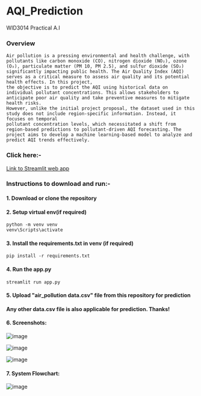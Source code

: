 # AQI_Prediction 
WID3014 Practical A.I

### Overview
```
Air pollution is a pressing environmental and health challenge, with pollutants like carbon monoxide (CO), nitrogen dioxide (NO₂), ozone (O₃), particulate matter (PM 10, PM 2.5), and sulfur dioxide (SO₂)
significantly impacting public health. The Air Quality Index (AQI) serves as a critical measure to assess air quality and its potential health effects. In this project,
the objective is to predict the AQI using historical data on individual pollutant concentrations. This allows stakeholders to anticipate poor air quality and take preventive measures to mitigate health risks.
However, unlike the initial project proposal, the dataset used in this study does not include region-specific information. Instead, it focuses on temporal
pollutant concentration levels, which necessitated a shift from region-based predictions to pollutant-driven AQI forecasting. The project aims to develop a machine learning-based model to analyze and predict AQI trends effectively.

```
### Click here:-
[Link to Streamlit web app](https://aqiprediction-group5-practical-ai.streamlit.app/)

### Instructions to download and run:-
#### 1. Download or clone the repository
#### 2. Setup virtual env(if required)
```
python -m venv venv
venv\Scripts\activate
```
#### 3. Install the requirements.txt in venv (if required)
```
pip install -r requirements.txt
```
#### 4. Run the app.py
```
streamlit run app.py
```

#### 5. Upload "air_pollution data.csv" file from this repository for prediction
#### Any other data.csv file is also applicable for prediction. Thanks!

#### 6. Screenshots:
![image](https://github.com/user-attachments/assets/0863b0c8-6743-404e-bb4a-550b05b00323)

![image](https://github.com/user-attachments/assets/1662c34b-1d2d-4033-80a9-5b7b36d4fb1f)

![image](https://github.com/user-attachments/assets/4fb667e9-b06c-4a97-af97-98327a1ecd82)

#### 7. System Flowchart:
![image](https://github.com/user-attachments/assets/50602233-c4b3-48e2-82d5-f51fb33cc3a9)


